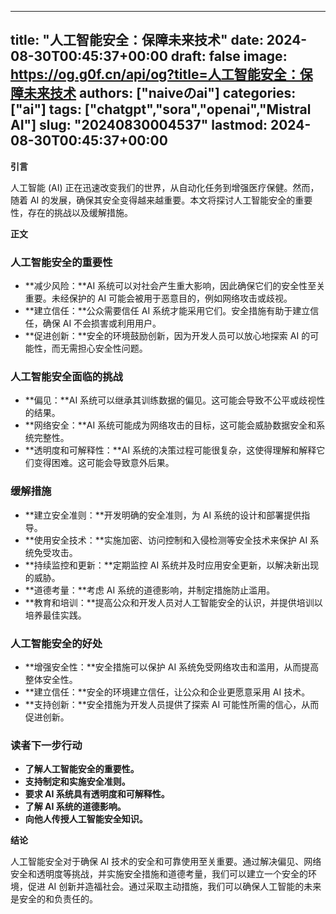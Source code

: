 
---
title: "人工智能安全：保障未来技术"
date: 2024-08-30T00:45:37+00:00
draft: false
image: https://og.g0f.cn/api/og?title=人工智能安全：保障未来技术
authors: ["naiveのai"]
categories: ["ai"]
tags: ["chatgpt","sora","openai","Mistral AI"]
slug: "20240830004537"
lastmod: 2024-08-30T00:45:37+00:00
---
**引言**

人工智能 (AI) 正在迅速改变我们的世界，从自动化任务到增强医疗保健。然而，随着 AI 的发展，确保其安全变得越来越重要。本文将探讨人工智能安全的重要性，存在的挑战以及缓解措施。

**正文**

### 人工智能安全的重要性

* **减少风险：**AI 系统可以对社会产生重大影响，因此确保它们的安全性至关重要。未经保护的 AI 可能会被用于恶意目的，例如网络攻击或歧视。
* **建立信任：**公众需要信任 AI 系统才能采用它们。安全措施有助于建立信任，确保 AI 不会损害或利用用户。
* **促进创新：**安全的环境鼓励创新，因为开发人员可以放心地探索 AI 的可能性，而无需担心安全性问题。

### 人工智能安全面临的挑战

* **偏见：**AI 系统可以继承其训练数据的偏见。这可能会导致不公平或歧视性的结果。
* **网络安全：**AI 系统可能成为网络攻击的目标，这可能会威胁数据安全和系统完整性。
* **透明度和可解释性：**AI 系统的决策过程可能很复杂，这使得理解和解释它们变得困难。这可能会导致意外后果。

### 缓解措施

* **建立安全准则：**开发明确的安全准则，为 AI 系统的设计和部署提供指导。
* **使用安全技术：**实施加密、访问控制和入侵检测等安全技术来保护 AI 系统免受攻击。
* **持续监控和更新：**定期监控 AI 系统并及时应用安全更新，以解决新出现的威胁。
* **道德考量：**考虑 AI 系统的道德影响，并制定措施防止滥用。
* **教育和培训：**提高公众和开发人员对人工智能安全的认识，并提供培训以培养最佳实践。

### 人工智能安全的好处

* **增强安全性：**安全措施可以保护 AI 系统免受网络攻击和滥用，从而提高整体安全性。
* **建立信任：**安全的环境建立信任，让公众和企业更愿意采用 AI 技术。
* **支持创新：**安全措施为开发人员提供了探索 AI 可能性所需的信心，从而促进创新。

### 读者下一步行动

* **了解人工智能安全的重要性。**
* **支持制定和实施安全准则。**
* **要求 AI 系统具有透明度和可解释性。**
* **了解 AI 系统的道德影响。**
* **向他人传授人工智能安全知识。**

**结论**

人工智能安全对于确保 AI 技术的安全和可靠使用至关重要。通过解决偏见、网络安全和透明度等挑战，并实施安全措施和道德考量，我们可以建立一个安全的环境，促进 AI 创新并造福社会。通过采取主动措施，我们可以确保人工智能的未来是安全的和负责任的。